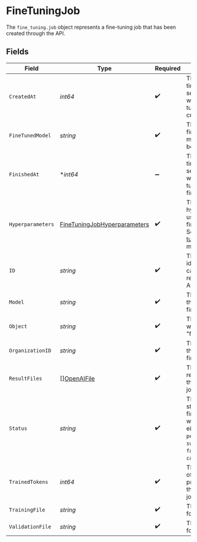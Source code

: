 # FineTuningJob

The `fine_tuning.job` object represents a fine-tuning job that has been created through the API.



## Fields

| Field                                                                                                                                  | Type                                                                                                                                   | Required                                                                                                                               | Description                                                                                                                            |
| -------------------------------------------------------------------------------------------------------------------------------------- | -------------------------------------------------------------------------------------------------------------------------------------- | -------------------------------------------------------------------------------------------------------------------------------------- | -------------------------------------------------------------------------------------------------------------------------------------- |
| `CreatedAt`                                                                                                                            | *int64*                                                                                                                                | :heavy_check_mark:                                                                                                                     | The Unix timestamp (in seconds) for when the fine-tuning job was created.                                                              |
| `FineTunedModel`                                                                                                                       | *string*                                                                                                                               | :heavy_check_mark:                                                                                                                     | The name of the fine-tuned model that is being created.                                                                                |
| `FinishedAt`                                                                                                                           | **int64*                                                                                                                               | :heavy_minus_sign:                                                                                                                     | The Unix timestamp (in seconds) for when the fine-tuning job was finished.                                                             |
| `Hyperparameters`                                                                                                                      | [FineTuningJobHyperparameters](../../models/shared/finetuningjobhyperparameters.md)                                                    | :heavy_check_mark:                                                                                                                     | The hyperparameters used for the fine-tuning job. See the [fine-tuning guide](/docs/guides/fine-tuning) for more details.              |
| `ID`                                                                                                                                   | *string*                                                                                                                               | :heavy_check_mark:                                                                                                                     | The object identifier, which can be referenced in the API endpoints.                                                                   |
| `Model`                                                                                                                                | *string*                                                                                                                               | :heavy_check_mark:                                                                                                                     | The base model that is being fine-tuned.                                                                                               |
| `Object`                                                                                                                               | *string*                                                                                                                               | :heavy_check_mark:                                                                                                                     | The object type, which is always "fine_tuning.job".                                                                                    |
| `OrganizationID`                                                                                                                       | *string*                                                                                                                               | :heavy_check_mark:                                                                                                                     | The organization that owns the fine-tuning job.                                                                                        |
| `ResultFiles`                                                                                                                          | [][OpenAIFile](../../models/shared/openaifile.md)                                                                                      | :heavy_check_mark:                                                                                                                     | The compiled results files for the fine-tuning job.                                                                                    |
| `Status`                                                                                                                               | *string*                                                                                                                               | :heavy_check_mark:                                                                                                                     | The current status of the fine-tuning job, which can be either `created`, `pending`, `running`, `succeeded`, `failed`, or `cancelled`. |
| `TrainedTokens`                                                                                                                        | *int64*                                                                                                                                | :heavy_check_mark:                                                                                                                     | The total number of billable tokens processed by this fine tuning job.                                                                 |
| `TrainingFile`                                                                                                                         | *string*                                                                                                                               | :heavy_check_mark:                                                                                                                     | The file ID used for training.                                                                                                         |
| `ValidationFile`                                                                                                                       | *string*                                                                                                                               | :heavy_check_mark:                                                                                                                     | The file ID used for validation.                                                                                                       |